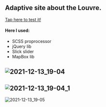 ## Adaptive site about the Louvre.

[Tap here to test it!](https://alexandraliutsko.github.io/museum/)

#### Here I used:
- SCSS proprocessor
- jQuery lib
- Slick slider
- MapBox lib

![2021-12-13_19-04](https://user-images.githubusercontent.com/77226972/145846572-4ab310f7-4413-478f-995e-058168575240.png)
-------------------------------------------
![2021-12-13_19-04_1](https://user-images.githubusercontent.com/77226972/145846589-d9dcb7ee-10c0-45b7-a7d8-fdf9d3caee4a.png)
-------------------------------------------
![2021-12-13_19-05](https://user-images.githubusercontent.com/77226972/145846601-d1292e86-61da-4ec6-95ac-72dd089781f8.png)
